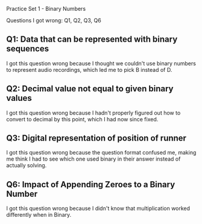Practice Set 1 - Binary Numbers

Questions I got wrong: Q1, Q2, Q3, Q6

## Q1: Data that can be represented with binary sequences
I got this question wrong because I thought we couldn't use binary numbers to represent audio recordings, which led me to pick B instead of D.

## Q2: Decimal value not equal to given binary values
I got this question wrong because I hadn't properly figured out how to convert to decimal by this point, which I had now since fixed.

## Q3: Digital representation of position of runner
I got this question wrong because the question format confused me, making me think I had to see which one used binary in their answer instead
of actually solving.

## Q6: Impact of Appending Zeroes to a Binary Number
I got this question wrong because I didn't know that multiplication worked differently when in Binary.
